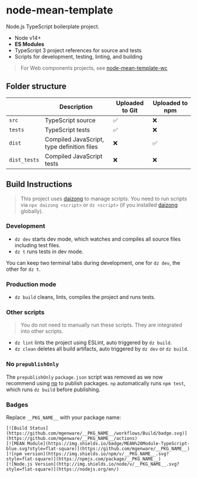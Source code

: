 # node-mean-template

Node.js TypeScript boilerplate project.

- Node v14+
- **ES Modules**
- TypeScript 3 project references for source and tests
- Scripts for development, testing, linting, and building

> For Web components projects, see [node-mean-template-wc](https://github.com/mgenware/node-mean-template-wc)

## Folder structure

|              | Description                                | Uploaded to Git | Uploaded to npm |
| ------------ | ------------------------------------------ | --------------- | --------------- |
| `src`        | TypeScript source                          | ✅              | ❌              |
| `tests`      | TypeScript tests                           | ✅              | ❌              |
| `dist`       | Compiled JavaScript, type definition files | ❌              | ✅              |
| `dist_tests` | Compiled JavaScript tests                  | ❌              | ❌              |

## Build Instructions

> This project uses [daizong](https://github.com/mgenware/daizong) to manage scripts. You need to run scripts via `npx daizong <script>` or `dz <script>` (if you installed [daizong](https://github.com/mgenware/daizong) globally).

### Development

- `dz dev` starts dev mode, which watches and compiles all source files including test files.
- `dz t` runs tests in dev mode.

You can keep two terminal tabs during development, one for `dz dev`, the other for `dz t`.

### Production mode

- `dz build` cleans, lints, compiles the project and runs tests.

### Other scripts

> You do not need to manually run these scripts. They are integrated into other scripts.

- `dz lint` lints the project using ESLint, auto triggered by `dz build`.
- `dz clean` deletes all build artifacts, auto triggered by `dz dev` or `dz build`.

### No `prepublishOnly`

The `prepublishOnly` `package.json` script was removed as we now recommend using [np](https://github.com/sindresorhus/np) to publish packages. `np` automatically runs `npm test`, which runs `dz build` before publishing.

### Badges

Replace `__PKG_NAME__` with your package name:

```
[![Build Status](https://github.com/mgenware/__PKG_NAME__/workflows/Build/badge.svg)](https://github.com/mgenware/__PKG_NAME__/actions)
[![MEAN Module](https://img.shields.io/badge/MEAN%20Module-TypeScript-blue.svg?style=flat-square)](https://github.com/mgenware/__PKG_NAME__)
[![npm version](https://img.shields.io/npm/v/__PKG_NAME__.svg?style=flat-square)](https://npmjs.com/package/__PKG_NAME__)
[![Node.js Version](http://img.shields.io/node/v/__PKG_NAME__.svg?style=flat-square)](https://nodejs.org/en/)
```
